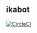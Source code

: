 ikabot
---

[![CircleCI](https://circleci.com/gh/ara-ta3/ikabot.svg?style=svg)](https://circleci.com/gh/ara-ta3/ikabot)
